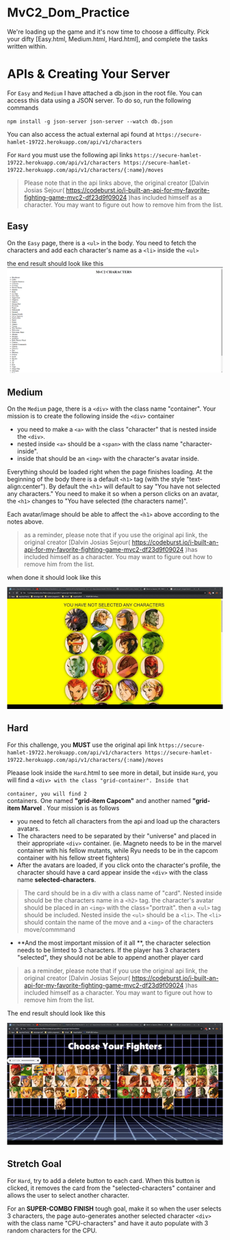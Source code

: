 # MvC2_Dom_Practice
We're loading up the game and it's now time to choose a difficulty. Pick your difty [Easy.html, Medium.html, Hard.html], and complete the tasks written within.

# APIs & Creating Your Server
For `Easy` and `Medium` I have attached a db.json in the root file. You can access this data using a JSON server. To do so, run the following commands

`npm install -g json-server
json-server --watch db.json`

You can also access the actual external api found at ` https://secure-hamlet-19722.herokuapp.com/api/v1/characters `

For `Hard` you must use the following api links
`https://secure-hamlet-19722.herokuapp.com/api/v1/characters
https://secure-hamlet-19722.herokuapp.com/api/v1/characters/{:name}/moves `
> Please note that in the api links above, the original creator [Dalvin Josias Sejour( https://codeburst.io/i-built-an-api-for-my-favorite-fighting-game-mvc2-df23d9f09024 )has included himself as a character. You may want to figure out how to remove him from the list.

## Easy
On the `Easy` page, there is a `<ul>` in the body.  You need to fetch the characters and add each character's name as a `<li>` inside the `<ul>`

the end result should look like this
![Easy Result](/results/easy-end-result.png)

## Medium
On the `Medium` page, there is a `<div>` with the class name "container". Your mission is to create the following inside the `<div>` container
 * you need to make a `<a>` with the class "character" that is nested inside the `<div>`. 
 * nested inside `<a>` should be a `<span>` with the class name "character-inside". 
 * inside that should be an `<img>` with the character's avatar inside.
 
Everything should be loaded right when the page finishes loading.
At the beginning of the body there is a default `<h1>` tag (with the style "text-align:center"). By default the `<h1>` will default to say "You have not selected any characters." 
You need to make it so when a person clicks on an avatar, the `<h1>` changes to "You have selected (the characters name)".
 
 
 Each avatar/image should be able to affect the `<h1>` above according to the notes above.
 >as a reminder, please note that if you use the original api link, the original creator [Dalvin Josias Sejour( https://codeburst.io/i-built-an-api-for-my-favorite-fighting-game-mvc2-df23d9f09024 )has included himself as a character. You may want to figure out how to remove him from the list.

when done it should look like this

![Medium Results](/results/mvc2-medium-result.gif)

## Hard
For this challenge, you **MUST** use the original api link
`https://secure-hamlet-19722.herokuapp.com/api/v1/characters
https://secure-hamlet-19722.herokuapp.com/api/v1/characters/{:name}/moves`

Pleaase look inside the `Hard`.html to see more in detail, but inside `Hard`, you will find a `<div> with the class "grid-container". Inside that `<div>` container, you will find 2 `<div> containers. One named **"grid-item Capcom"** and another named **"grid-item Marvel** . Your mission is as follows
 
 * you need to fetch all characters from the api and load up the characters avatars. 
 * The characters need to be separated by their "universe" and placed in their appropriate `<div>` container. (ie. Magneto needs to be in the marvel container with his fellow mutants, while Ryu needs to be in the capcom container with his fellow street fighters)
 * After the avatars are loaded, if you click onto the character's profile, the character should have a card appear inside the `<div>` with the class name **selected-characters**. 
 > The card should be in a div with a class name of "card". Nested inside should be the characters name in a `<h2>` tag. the character's avatar should be placed in an `<img>` with the class="portrait". then a `<ul>` tag should be included. Nested inside the `<ul>` should be a `<li>`. The `<li>` should contain the name of the move and a `<img>` of the characters move/commmand
 * **And the most important mission of it all **, the character selection needs to be limted to 3 characters. If the player has 3 characters "selected", they should not be able to append another player card
 
 >as a reminder, please note that if you use the original api link, the original creator [Dalvin Josias Sejour( https://codeburst.io/i-built-an-api-for-my-favorite-fighting-game-mvc2-df23d9f09024 )has included himself as a character. You may want to figure out how to remove him from the list.
 
 The end result should look like this
 
 ![hard result](/results/mvc2-hard-result.gif)
 
 
 ## Stretch Goal
 For `Hard`, try to add a delete button to each card. When this button is clicked, it removes the card from the "selected-characters" container and allows the user to select another character.
 
For an **SUPER-COMBO FINISH** tough goal, make it so when the user selects 3 characters, the page auto-generates another selected character `<div>` with the class name "CPU-characters" and have it auto populate with 3 random characters for the CPU.
 
